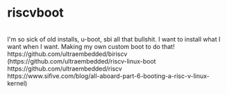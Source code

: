 # riscvboot
<br>
I'm so sick of old installs, u-boot, sbi all that bullshit. I want to install what I want when I want. Making my own custom boot to do that!
<br>
https://github.com/ultraembedded/biriscv
(https://github.com/ultraembedded/riscv-linux-boot
<br>
https://github.com/ultraembedded/riscv<br>
https://www.sifive.com/blog/all-aboard-part-6-booting-a-risc-v-linux-kernel)
